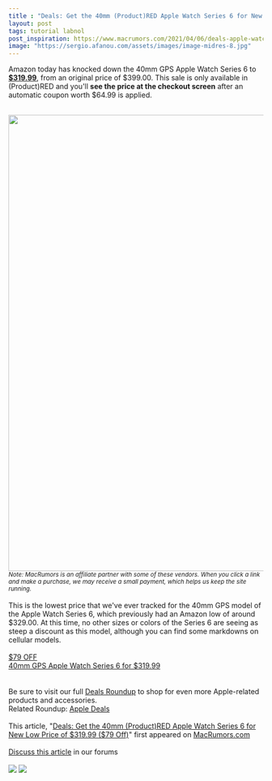 ```yaml
---
title : "Deals: Get the 40mm (Product)RED Apple Watch Series 6 for New Low Price of $319.99 ($79 Off)"
layout: post
tags: tutorial labnol
post_inspiration: https://www.macrumors.com/2021/04/06/deals-apple-watch-6-new-low/
image: "https://sergio.afanou.com/assets/images/image-midres-8.jpg"
---
```


Amazon today has knocked down the 40mm GPS Apple Watch Series 6 to <a href="https://www.amazon.com/dp/B08J5RBMRN?tag=macrumors-20&linkCode=ogi&th=1"><strong>&#36;319.99</strong></a>, from an original price of &#36;399.00. This sale is only available in (Product)RED and you'll <strong>see the price at the checkout screen</strong> after an automatic coupon worth &#36;64.99 is applied.
<br/>

<br/>
<img src="https://images.macrumors.com/article-new/2021/02/apple-watch-series-6-red-sale.jpg" alt="" width="1600" height="900" class="aligncenter size-full wp-image-782822" /><em><small>Note: MacRumors is an affiliate partner with some of these vendors. When you click a link and make a purchase, we may receive a small payment, which helps us keep the site running.</small></em>
<br/>

<br/>
This is the lowest price that we've ever tracked for the 40mm GPS model of the Apple Watch Series 6, which previously had an Amazon low of around &#36;329.00. At this time, no other sizes or colors of the Series 6 are seeing as steep a discount as this model, although you can find some markdowns on cellular models.
<br/>

<br/>
<div class="center-wrap"><a href="https://www.amazon.com/dp/B08J5RBMRN?tag=macrumors-20&linkCode=ogi&th=1"target="_blank"><div class="fancybutton"><div class="fancybadge">&#36;79 OFF</div>40mm GPS Apple Watch Series 6 for &#36;319.99</div></a></div>
<br/>

<br/>
Be sure to visit our full <a href="https://www.macrumors.com/roundup/best-apple-deals/">Deals Roundup</a> to shop for even more Apple-related products and accessories.<div class="linkback">Related Roundup: <a href="https://www.macrumors.com/roundup/best-apple-deals/">Apple Deals</a></div><br/>This article, &quot;<a href="https://www.macrumors.com/2021/04/06/deals-apple-watch-6-new-low/">Deals: Get the 40mm (Product)RED Apple Watch Series 6 for New Low Price of &#36;319.99 (&#36;79 Off)</a>&quot; first appeared on <a href="https://www.macrumors.com">MacRumors.com</a><br/><br/><a href="https://forums.macrumors.com/threads/deals-get-the-40mm-product-red-apple-watch-series-6-for-new-low-price-of-319-99-79-off.2290790/">Discuss this article</a> in our forums<br/><br/><div class="feedflare">
<a href="http://feeds.macrumors.com/~ff/MacRumors-All?a=0ZAlLCwx1vE:TCo-u5pO_JU:6W8y8wAjSf4"><img src="http://feeds.feedburner.com/~ff/MacRumors-All?d=6W8y8wAjSf4" border="0"></img></a> <a href="http://feeds.macrumors.com/~ff/MacRumors-All?a=0ZAlLCwx1vE:TCo-u5pO_JU:qj6IDK7rITs"><img src="http://feeds.feedburner.com/~ff/MacRumors-All?d=qj6IDK7rITs" border="0"></img></a>
</div><img src="http://feeds.feedburner.com/~r/MacRumors-All/~4/0ZAlLCwx1vE" height="1" width="1" alt=""/>